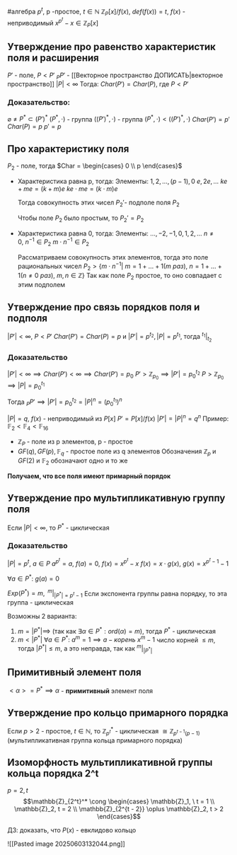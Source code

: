 #алгебра 
$p^t$, p -простое, $t \in \mathbb{N}$
$\mathbb{Z}_P[x]/f(x), \ def(f(x)) = t, \ f(x)$ - неприводимый
$x^{p^t} - x \in \mathbb{Z}_{P}[x]$

## Утверждение про равенство характеристик поля и расширения
$P'$ - поле, $P < P'$ 
$_{P}P'$ - [[Векторное пространство ДОПИСАТЬ|векторное пространство]]
$|P| < \infty$
Тогда:
$Char(P') = Char(P)$, где $P < P'$

### Доказательство:
$\varnothing \neq P^* \subset (P')^*$
$(P^*, \cdot)$ - группа
$((P')^*, \cdot)$ - группа
$(P^*, \cdot) < ((P')^*, \cdot)$
$Char(P') = p'$
$Char(P) = p$
$p' = p$

## Про характеристику поля
$P_2$ - поле, тогда $Char = \begin{cases} 0 \\ p \end{cases}$
- Характеристика равна p, тогда:
	Элементы:
	$1, 2, \dots, (p - 1), 0$
	$e, 2e, \dots$
	$ke + me = (k + m)e$
	$ke \cdot me = (k \cdot m)e$
	
	Тогда совокупность этих чисел $P_2'$- подполе поля $P_2$
	
	Чтобы поле $P_2$ было простым, то $P_2' = P_2$
- Характеристика равна 0, тогда:
	Элементы:
	$\dots, -2, -1, 0, 1, 2, \dots$
	$n \neq 0, \ n^{-1} \in P_2$
	$m \cdot n^{-1} \in P_2$
	
	Рассматриваем совокупность этих элементов, тогда это поле рациональных чисел
	$P_2 > \{ m \cdot n^{-1}| \ m = 1 + \dots + 1 (m \ раз), \ n = 1 + \dots + 1 (n \neq 0 \ раз), \ m, n \in \mathbb{Z} \}$
	Так как поле $P_2$ простое, то оно совпадает с этим подполем

## Утверждение про связь порядков поля и подполя
$|P'| < \infty, \ P < P'$
$Char(P') = Char(P) = p$ и 
$|P'| = p^{t_2}, |P| = p^{t_1}$, тогда $^{t_1}|_{t_2}$

### Доказательство
$|P'| < \infty \implies Char(P') < \infty \implies Char(P') = p_0$
$P' > \mathbb{Z}_{p_0} \implies |P'| = p_0^{t_2}$
$P > \mathbb{Z}_{p_0} \implies |P| = p_0^{t_1}$

Тогда $_{P}P' \implies |P'| = p_0^{t_2} = |P|^n = (p_0^{t_1})^n$

$|P| = q, \ f(x)$ - неприводимый из $P[x]$
$P' = P[x]/f(x)$
$|P'| = |P|^n = q^n$
Пример:
$\mathbb{F}_2 < \mathbb{F}_4 < \mathbb{F}_{16}$

- $\mathbb{Z}_{P}$ - поле из p элементов, p - простое
- $GF(q), GF(p), \mathbb{F}_q$ - простое поле из q элементов
Обозначения $\mathbb{Z}_p$ и $GF(2)$ и $\mathbb{F}_2$ обозначают одно и то же

**Получаем, что все поля имеют примарный порядок**

## Утверждение про мультипликативную группу поля
Если $|P| < \infty$, то $P^*$ - циклическая

### Доказательство
$|P| = p^t, \ a \in P$
$a^{p^t} = a, \ f(a) = 0, \ f(x) = x^{p^t} - x$
$f(x) = x \cdot g(x), \ g(x) = x^{p^t - 1} - 1$

$\forall a \in P^*: \ g(a) = 0$

$Exp(P^*) = m, \ ^{m}|_{|P^*| = p^t - 1}$
Если экспонента группы равна порядку, то эта группа - циклическая

Возможны 2 варианта:
1) $m = |P^*| \implies$ (так как $\exists \alpha \in P^*: ord(\alpha) = m$), тогда $P^*$ - циклическая
2) $m < |P^*|$
	$\forall a \in P^*: \ a^{m} = 1 \implies a - корень \ x^m - 1$
	число корней $\leq m$, тогда $|P^*| \leq m$, а это неправда, так как $^{m}|_{|P^*|}$

## Примитивный элемент поля
$<\alpha> = P^* \implies \alpha$ - **примитивный** элемент поля

## Утверждение про кольцо примарного порядка
Если $p > 2$ - простое, $t \in \mathbb{N}$, то $\mathbb{Z}_{p^t}^*$ - циклическая $\cong \mathbb{Z}_{p^{t - 1}(p - 1)}$ (мультипликативная группа кольца примарного порядка)

## Изоморфность мультипликативной группы кольца порядка 2^t
$p = 2, t$
$$\mathbb{Z}_{2^t}^* \cong \begin{cases} \mathbb{Z}_1, \ t = 1 \\ \mathbb{Z}_2, t  = 2 \\ \mathbb{Z}_{2^{t - 2}} \oplus \mathbb{Z}_2, t > 2 \end{cases}$$

ДЗ: доказать, что $P(x)$ - евклидово кольцо

![[Pasted image 20250603132044.png]]